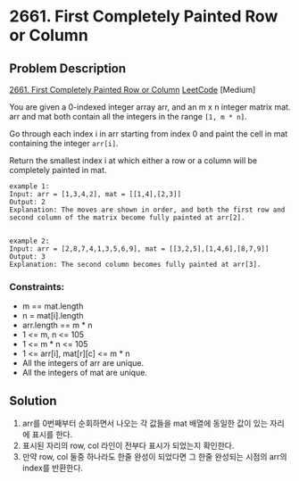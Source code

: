 # 2661. First Completely Painted Row or Column

## Problem Description

[2661. First Completely Painted Row or Column](https://leetcode.com/problems/first-completely-painted-row-or-column/)
[LeetCode](https://leetcode.com/problems/first-completely-painted-row-or-column/)
[Medium]

You are given a 0-indexed integer array arr, and an m x n integer matrix mat. arr and mat both contain all the integers in the range `[1, m * n]`.

Go through each index i in arr starting from index 0 and paint the cell in mat containing the integer `arr[i]`.

Return the smallest index i at which either a row or a column will be completely painted in mat.

```
example 1:
Input: arr = [1,3,4,2], mat = [[1,4],[2,3]]
Output: 2
Explanation: The moves are shown in order, and both the first row and second column of the matrix become fully painted at arr[2].


example 2:
Input: arr = [2,8,7,4,1,3,5,6,9], mat = [[3,2,5],[1,4,6],[8,7,9]]
Output: 3
Explanation: The second column becomes fully painted at arr[3].
```

### Constraints:

- m == mat.length
- n = mat[i].length
- arr.length == m * n
- 1 <= m, n <= 105
- 1 <= m * n <= 105
- 1 <= arr[i], mat[r][c] <= m * n
- All the integers of arr are unique.
- All the integers of mat are unique.

## Solution

1. arr를 0번째부터 순회하면서 나오는 각 값들을 mat 배열에 동일한 값이 있는 자리에 표시를 한다.
2. 표시된 자리의 row, col 라인이 전부다 표시가 되었는지 확인한다.
3. 만약 row, col 둘중 하나라도 한줄 완성이 되었다면 그 한줄 완성되는 시점의 arr의 index를 반환한다. 